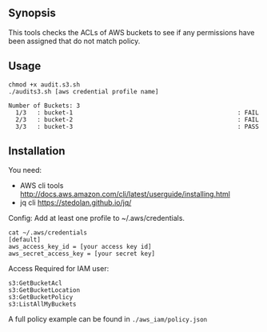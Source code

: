 ## Synopsis
This tools checks the ACLs of AWS buckets to see if any permissions have been assigned that do not match policy.

## Usage
```
chmod +x audit.s3.sh 
./audits3.sh [aws credential profile name]

Number of Buckets: 3
  1/3   : bucket-1                                              : FAIL 
  2/3   : bucket-2                                              : FAIL 
  3/3   : bucket-3                                              : PASS 
```

## Installation

You need:
* AWS cli tools http://docs.aws.amazon.com/cli/latest/userguide/installing.html 
* jq cli https://stedolan.github.io/jq/

Config:
Add at least one profile to ~/.aws/credentials.
```
cat ~/.aws/credentials 
[default]
aws_access_key_id = [your access key id]
aws_secret_access_key = [your secret key]
```

Access Required for IAM user:
```
s3:GetBucketAcl
s3:GetBucketLocation
s3:GetBucketPolicy
s3:ListAllMyBuckets
```
A full policy example can be found in `./aws_iam/policy.json`
